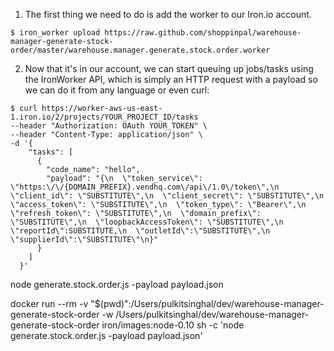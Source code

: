 1. The first thing we need to do is add the worker to our Iron.io account.

  ```
$ iron_worker upload https://raw.github.com/shoppinpal/warehouse-manager-generate-stock-order/master/warehouse.manager.generate.stock.order.worker
  ```

2. Now that it's in our account, we can start queuing up jobs/tasks using the IronWorker API, which is simply an HTTP request with a payload so we can do it from any language or even curl:

  ```
$ curl https://worker-aws-us-east-1.iron.io/2/projects/YOUR_PROJECT_ID/tasks
  --header "Authorization: OAuth YOUR_TOKEN" \
  --header "Content-Type: application/json" \
  -d '{
      "tasks": [
        {
          "code_name": "hello",
          "payload": "{\n  \"token_service\": \"https:\/\/{DOMAIN_PREFIX}.vendhq.com\/api\/1.0\/token\",\n  \"client_id\": \"SUBSTITUTE\",\n  \"client_secret\": \"SUBSTITUTE\",\n  \"access_token\": \"SUBSTITUTE\",\n  \"token_type\": \"Bearer\",\n  \"refresh_token\": \"SUBSTITUTE\",\n  \"domain_prefix\": \"SUBSTITUTE\",\n  \"loopbackAccessToken\": \"SUBSTITUTE\",\n  \"reportId\":SUBSTITUTE,\n  \"outletId\":\"SUBSTITUTE\",\n  \"supplierId\":\"SUBSTITUTE\"\n}"
        }
      ]
    }'
  ```

node generate.stock.order.js -payload payload.json

docker run --rm -v "$(pwd)":/Users/pulkitsinghal/dev/warehouse-manager-generate-stock-order -w /Users/pulkitsinghal/dev/warehouse-manager-generate-stock-order iron/images:node-0.10 sh -c 'node generate.stock.order.js -payload payload.json'
